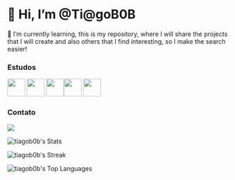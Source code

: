 # 👋 Hi, I’m @Ti@goB0B


🌱 I’m currently learning, this is my repository, where I will share the projects that I will create and also others that I find interesting, so I make the search easier!

### Estudos

<img src="https://cdn.jsdelivr.net/gh/devicons/devicon/icons/python/python-original.svg" width="40" height="40"/> <img src="https://cdn.jsdelivr.net/gh/devicons/devicon/icons/linux/linux-original.svg" width="40" height="40"/> <img src="https://cdn.jsdelivr.net/gh/devicons/devicon/icons/graphql/graphql-plain.svg" width="40" height="40"/><img src="https://cdn.jsdelivr.net/gh/devicons/devicon/icons/docker/docker-original.svg" width="40" height="40"/> <img src="https://cdn.jsdelivr.net/gh/devicons/devicon/icons/bash/bash-original.svg" width="40" height="40" />


### Contato
[<img src="https://img.shields.io/badge/linkedin-%230077B5.svg?&style=for-the-badge&logo=linkedin&logoColor=white" />](https://www.linkedin.com/in/tiagosergiobarbosaferreira/) 

![tiagob0b's Stats](https://github-readme-stats.vercel.app/api?username=tiagob0b&theme=shades-of-purple&show_icons=true&hide_border=true&count_private=true)

![tiagob0b's Streak](https://github-readme-streak-stats.herokuapp.com/?user=tiagob0b&theme=shades-of-purple&hide_border=true)

![tiagob0b's Top Languages](https://github-readme-stats.vercel.app/api/top-langs/?username=tiagob0b&theme=shades-of-purple&show_icons=true&hide_border=true&layout=compact)

